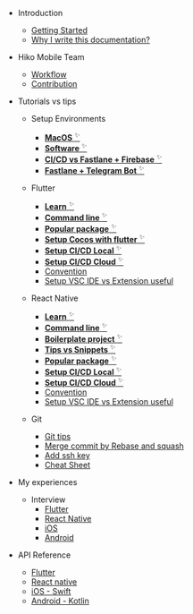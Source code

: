 - Introduction

  - [Getting Started](gettingstarted.md)
  - [Why I write this documentation?](whyusedoc.md)

- Hiko Mobile Team

  - [Workflow](hikoworkflow.md)
  - [Contribution](contribution.md)

- Tutorials vs tips

  - Setup Environments
    - [**MacOS** <sup>✨</sup>](todo.md)
    - [**Software** <sup>✨</sup>](macsoftware.md)
    - [**CI/CD vs Fastlane + Firebase** <sup>✨</sup>](setupcicdenv.md)
    - [**Fastlane + Telegram Bot** <sup>✨</sup>](setupbottelegram.md)

  - Flutter
    - [**Learn** <sup>✨</sup>](learnflutter.md)
    - [**Command line** <sup>✨</sup>](fluttercmd.md)
    - [**Popular package** <sup>✨</sup>](todo.md)
    - [**Setup Cocos with flutter** <sup>✨</sup>](todo.md)
    - [**Setup CI/CD Local** <sup>✨</sup>](cicdflutter.md)
    - [**Setup CI/CD Cloud** <sup>✨</sup>](todo.md)
    - [Convention](todo.md)
    - [Setup VSC IDE vs Extension useful](todo.md)
  - React Native
    - [**Learn** <sup>✨</sup>](learnreactnative.md)
    - [**Command line** <sup>✨</sup>](reactnativecomandline.md)
    - [**Boilerplate project** <sup>✨</sup>](templatecreactnative.md)
    - [**Tips vs Snippets** <sup>✨</sup>](tipvssnippetsrn.md)
    - [**Popular package** <sup>✨</sup>](todo.md)
    - [**Setup CI/CD Local** <sup>✨</sup>](cicdrn.md)
    - [**Setup CI/CD Cloud** <sup>✨</sup>](todo.md)
    - [Convention](todo.md)
    - [Setup VSC IDE vs Extension useful](todo.md)
  - Git
    - [Git tips](gittips.md)
    - [Merge commit by Rebase and squash](mergecommit.md)
    - [Add ssh key](todo.md)
    - [Cheat Sheet](todo.md)

- My experiences
  - Interview
    - [Flutter](todo.md)
    - [React Native](todo.md)
    - [iOS](todo.md)
    - [Android](todo.md)

- API Reference
  - [Flutter](https://flutter.dev/)
  - [React native](https://reactnative.dev/)
  - [iOS - Swift](https://developer.apple.com/swift/)
  - [Android - Kotlin](https://developer.android.com/kotlin)
